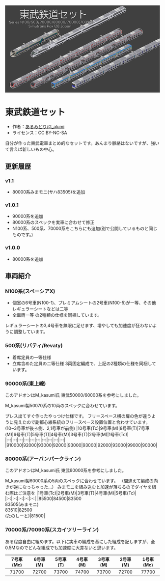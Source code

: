 
![サムネイル](thumbnail_tobu.png)
# 東武鉄道セット
- 作者：[あるみどり/G_alumi](https://x.com/G_alumi)
- ライセンス：CC BY-NC-SA

自分が作った東武電車まとめ的なセットです。あんまり脈絡はないですが、強いて言えば新しいもの中心。

## 更新履歴
### v1.1
- 80000系みまモニ(サハ83505)を追加
### v1.0.1
- 90000系を追加
- 80000系のスペックを実車に合わせて修正
- N100系、500系、70000系をこちらにも追加(別で公開しているものと同じものです。)

### v1.0.0
- 80000系を追加

## 車両紹介
### N100系(スペーシアX)
- 個室の6号車(N100-1)、プレミアムシートの2号車(N100-5)が一等、その他レギュラーシートなどは二等
- 全車両一等
の2種類の仕様を同梱しています。

レギュラーシートの3,4号車を無限に足せます、増やしても加速度が狂わないように調整しています。

### 500系(リバティ/Revaty)
- 着席定員の一等仕様
- 立席含めた定員の二等仕様
3両固定編成で、上記の2種類の仕様を同梱しています。

### 90000系(東上線)
このアドオンはM_kasumi氏 東武50000/60000系を参考にしました。

M_kasumi製50070系の10両のスペックに合わせています。

プレス出てすぐ作ったやっつけ仕様です。
フリースペース横の扉の色が違うように見えたので副都心線系統のフリースペース設置位置と合わせています。(10~3号車が後ろ側、2,1号車が前側)
|10号車(Tc)|9号車(M)|8号車(T)|7号車(M)|6号車(T)|5号車(T)|4号車(M)|3号車(T)|2号車(M)|1号車(Tc)|
|:-:|:-:|:-:|:-:|:-:|:-:|:-:|:-:|:-:|:-:|
|910000|92000|93000|92000|93000|93000|92000|93000|99000|90000|

### 80000系(アーバンパークライン)
このアドオンはM_kasumi氏 東武60000系を参考にしました。

M_kasumi製60000系の5両のスペックに合わせています。
（間違えて編成の向きが逆になっちゃった…）
みまモニを組み込むと加速が落ちるのでダイヤを組む際はご注意を
|1号車(Tc)|2号車(M)|3号車(T)|4号車(M)|5号車(Tc)|
|:-:|:-:|:-:|:-:|:-:|
|85500|84500|83500<br>83505(みまモニ)<br>83510|82500<br>(たのしーと)|81500|

### 70000系/70090系(スカイツリーライン)
ある程度自由に組めます。以下に実車の編成を基にした組成を記しますが、全0.5Mなのでどんな組成でも加速度に大差ないと思います。

|7号車(Mc)|6号車(M)|5号車(T)|4号車(M)|3号車(M)|2号車(M)|1号車(Mc)|
|:-:|:-:|:-:|:-:|:-:|:-:|:-:|
|71700|72700|73700|74700|73700|72700|77700|